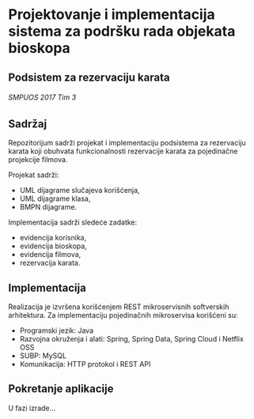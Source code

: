 # Projektovanje i implementacija sistema za podršku rada objekata bioskopa 
## Podsistem za rezervaciju karata
###### SMPUOS 2017 Tim 3

## Sadržaj
Repozitorijum sadrži projekat i implementaciju podsistema za rezervaciju karata koji obuhvata funkcionalnosti rezervacije karata za pojedinačne projekcije filmova.

Projekat sadrži:
- UML dijagrame slučajeva korišćenja,
- UML dijagrame klasa,
- BMPN dijagrame.

Implementacija sadrži sledeće zadatke:
- evidencija korisnika,
- evidencija bioskopa,
- evidencija filmova,
- rezervacija karata.

## Implementacija
Realizacija je izvršena korišćenjem REST mikroservisnih softverskih arhitektura. Za implementaciju pojedinačnih mikroservisa korišćeni su:
- Programski jezik: Java
- Razvojna okruženja i alati: Spring, Spring Data, Spring Cloud i Netflix OSS
- SUBP: MySQL
- Komunikacija: HTTP protokol i REST API

## Pokretanje aplikacije
U fazi izrade...
